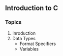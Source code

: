 ## Introduction to C

### Topics
1. Inroduction 
2. Data Types
    - Format Specifiers
    - Variables
